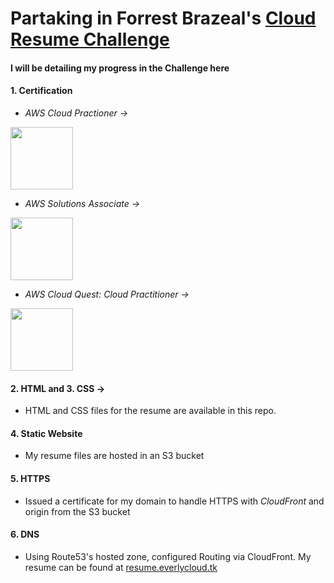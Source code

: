 # Partaking in Forrest Brazeal's [Cloud Resume Challenge](https://cloudresumechallenge.dev/docs/the-challenge/aws/)

#### I will be detailing my progress in the Challenge here

#### 1. Certification
* _AWS Cloud Practioner ->_

<a href="https://www.credly.com/badges/a4294a44-a48c-417a-b9b4-057f0db2007a/linked_in_profile" target="_blank">
  <img src="https://user-images.githubusercontent.com/64602124/213741769-f78cc2d6-a804-4efe-b323-499bcd24d1c0.png" width="100" height="100" />
</a>

* _AWS Solutions Associate ->_
<a href="https://www.credly.com/badges/eede24b9-0951-4976-b84f-bdf2734368cd/linked_in_profile" target="_blank">
  <img src="https://user-images.githubusercontent.com/64602124/213743163-5b13685b-f4ca-468b-84da-f5c0963e6e07.png" width="100" height="100" />
</a>

* _AWS Cloud Quest: Cloud Practitioner ->_
<a href="https://www.credly.com/badges/08ab8a1f-c64a-4a26-a878-b080048e80b1" target="_blank">
  <img src="https://user-images.githubusercontent.com/64602124/213744116-9b5336ae-e5d4-42c4-89a2-ed981796fcbb.png" width="100" height="100" />
</a>

#### 2. HTML and 3. CSS ->
* HTML and CSS files for the resume are available in this repo.

#### 4. Static Website
* My resume files are hosted in an S3 bucket

#### 5. HTTPS
* Issued a certificate for my domain to handle HTTPS with _CloudFront_ and origin from the S3 bucket

#### 6. DNS
* Using Route53's hosted zone, configured Routing via CloudFront. My resume can be found at [resume.everlycloud.tk](https://resume.everlycloud.tk/)

